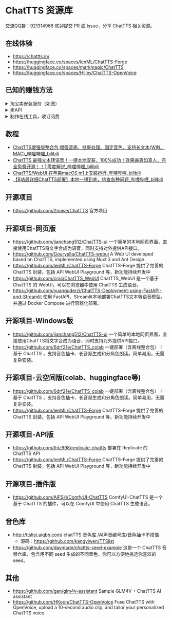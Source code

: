 # ChatTTS 资源库

交流QQ群：921314966
欢迎提交 PR 或 Issue，分享 ChatTTS 相关资源。

## 在线体验
- https://chattts.in/
- https://huggingface.co/spaces/lenML/ChatTTS-Forge
- https://huggingface.co/spaces/markmagic/ChatTTS
- https://huggingface.co/spaces/Hilley/ChatTTS-OpenVoice

## 已知的赚钱方法
<details>
<summary>淘宝卖安装服务（如图）</summary>  

![alt](./images/01.png)

</details>

<details>
<summary>卖API</summary> 
</details>

<details>
<summary>制作在线工具，收订阅费</summary> 
</details>

## 教程
- [ChatTTS增强版整合包,增强音质、批量处理、固定音色、支持长文本(WIN、MAC)_哔哩哔哩_bilibili](https://www.bilibili.com/video/BV1pM4m1z7h9/?vd_source=6773fc664ee1e277b8a2290d66ebb7a3)
- [ChatTTS 最强文本转语音！一键本地安装，100%成功！效果逼真如真人，完全免费开源！！| 零度解说_哔哩哔哩_bilibili](https://www.bilibili.com/video/BV1wT421v7ZN/?vd_source=6773fc664ee1e277b8a2290d66ebb7a3)
- [ChatTTS/WebUI 在苹果macOS m1上安装运行_哔哩哔哩_bilibili](https://www.bilibili.com/video/BV1nZ421p74z/?vd_source=6773fc664ee1e277b8a2290d66ebb7a3)
- [【B站最详细ChatTTS部署】本地一镜到底，排查各种问题_哔哩哔哩_bilibili](https://www.bilibili.com/video/BV1Ji421U74a/?spm_id_from=333.337.search-card.all.click&vd_source=6773fc664ee1e277b8a2290d66ebb7a3)

## 开源项目
- https://github.com/2noise/ChatTTS 官方项目

## 开源项目-网页版
- https://github.com/jianchang512/ChatTTS-ui 一个简单的本地网页界面，直接使用ChatTTS将文字合成为语音，同时支持对外提供API接口。
- https://github.com/Gouryella/ChatTTS-webui A Web UI developed based on ChatTTS, implemented using Nuxt 3 and Ant Design.
- https://github.com/lenML/ChatTTS-Forge ChatTTS-Forge 提供了完善的 ChatTTS 封装，包括 API WebUI Playground 等，新功能持续开发中
- https://github.com/craii/ChatTTS_WebUI ChatTTS_WebUI 是一个基于 ChatTTS 的 WebUI，可以在浏览器中使用 ChatTTS 生成语音。
- https://github.com/yuanquderzi/ChatTTS-Deployment-using-FastAPI-and-Streamlit 使用 FastAPI、Streamlit本地部署ChatTTS文本转语音模型，并通过 Docker Compose 进行容器化部署。

## 开源项目-Windows版
- https://github.com/jianchang512/ChatTTS-ui 一个简单的本地网页界面，直接使用ChatTTS将文字合成为语音，同时支持对外提供API接口。
- https://github.com/6drf21e/ChatTTS_colab 一键部署（含离线整合包）！基于 ChatTTS ，支持音色抽卡、长音频生成和分角色朗读。简单易用，无需复杂安装。

## 开源项目-云空间版(colab、huggingface等)
- https://github.com/6drf21e/ChatTTS_colab 一键部署（含离线整合包）！基于 ChatTTS ，支持音色抽卡、长音频生成和分角色朗读。简单易用，无需复杂安装。
- https://github.com/lenML/ChatTTS-Forge ChatTTS-Forge 提供了完善的 ChatTTS 封装，包括 API WebUI Playground 等，新功能持续开发中

## 开源项目-API版
- https://github.com/thlz998/replicate-chattts 部署在 Replicate 的 ChatTTS API
- https://github.com/lenML/ChatTTS-Forge ChatTTS-Forge 提供了完善的 ChatTTS 封装，包括 API WebUI Playground 等，新功能持续开发中

## 开源项目-插件版
- https://github.com/AIFSH/ComfyUI-ChatTTS ComfyUI-ChatTTS 是一个基于 ChatTTS 的插件，可以在 ComfyUI 中使用 ChatTTS 生成语音。

## 音色库
- http://ttslist.aiqbh.com/ chatTTS 音色库 /AI声音编号库/音色抽卡不烦恼
    - 源码：https://github.com/kangyiwen/TTSlist
- https://github.com/daymade/chattts-seed-example 这是一个 ChatTTS 音频仓库，包含用不同 seed 生成的不同音色，你可以方便地挑选你喜欢的 seed。

## 其他
- https://github.com/gan/glm4v-assistant Sample GLM4V + ChatTTS AI assistant
- https://github.com/HKoon/ChatTTS-OpenVoice Fuse ChatTTS with OpenVoice, upload a 10-second audio clip, and tailor your personalized ChatTTS voice.
